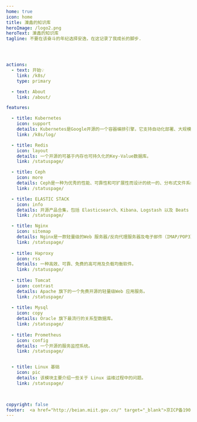 ```yaml
---
home: true
icon: home
title: 濼鑫的知识库
heroImage: /logo2.png
heroText: 濼鑫的知识库
tagline: 不要在该奋斗的年纪选择安逸，在这记录了我成长的脚步.




actions:
  - text: 开始💡
    link: /k8s/
    type: primary

  - text: About
    link: /about/

features:

  - title: Kubernetes
    icon: support
    details: Kubernetes是Google开源的一个容器编排引擎，它支持自动化部署、大规模可伸缩、应用容器化管理。
    link: /k8s/log/

  - title: Redis 
    icon: layout
    details: 一个开源的可基于内存也可持久化的Key-Value数据库。
    link: /statuspage/

  - title: Ceph
    icon: more
    details: Ceph是一种为优秀的性能、可靠性和可扩展性而设计的统一的、分布式文件系统。
    link: /statuspage/

  - title: ELASTIC STACK
    icon: info
    details: 开源产品合集，包括 Elasticsearch、Kibana、Logstash 以及 Beats 等
    link: /statuspage/

  - title: Nginx
    icon: sitemap
    details: Nginx是一款轻量级的Web 服务器/反向代理服务器及电子邮件（IMAP/POP3）代理服务器。
    link: /statuspage/
	
  - title: Haproxy
    icon: rss
    details: 一种高效、可靠、免费的高可用及负载均衡软件。
    link: /statuspage/
	
  - title: Tomcat
    icon: contrast
    details: Apache 旗下的一个免费开源的轻量级Web 应用服务。
    link: /statuspage/
	
  - title: Mysql
    icon: copy
    details: Oracle 旗下最流行的关系型数据库。
    link: /statuspage/
	
  - title: Prometheus
    icon: config
    details: 一个开源的服务监控系统。
    link: /statuspage/


  - title: Linux 基础
    icon: pic
    details: 该模块主要介绍一些关于 Linux 运维过程中的问题。
    link: /statuspage/

  

copyright: false
footer:  <a href="http://beian.miit.gov.cn/" target="_blank">京ICP备19033045号-1 </a> |  Copyright © 2023 Ryan's Notebook
---
```



